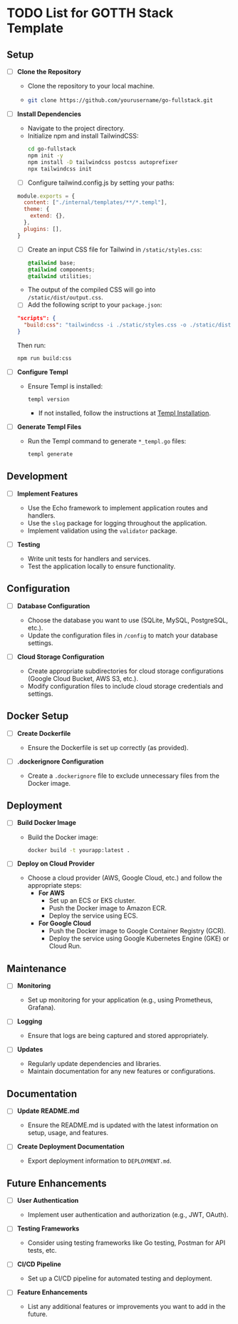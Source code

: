 # TODO List for GOTTH Stack Template

## Setup

- [ ] **Clone the Repository**
  - Clone the repository to your local machine.
  - ```bash
    git clone https://github.com/yourusername/go-fullstack.git
    ```

- [ ] **Install Dependencies**
  - Navigate to the project directory.
  - Initialize npm and install TailwindCSS:
    ```bash
    cd go-fullstack
    npm init -y
    npm install -D tailwindcss postcss autoprefixer
    npx tailwindcss init
    ```
  - [ ] Configure tailwind.config.js by setting your paths:

   ```javascript
   module.exports = {
     content: ["./internal/templates/**/*.templ"],
     theme: {
       extend: {},
     },
     plugins: [],
   }
   ```
   - [ ] Create an input CSS file for Tailwind in `/static/styles.css`:

     ```css
     @tailwind base;
     @tailwind components;
     @tailwind utilities;
     ```

   - The output of the compiled CSS will go into `/static/dist/output.css`.

   - [ ] Add the following script to your `package.json`:
   ```json
   "scripts": {
     "build:css": "tailwindcss -i ./static/styles.css -o ./static/dist/output.css --watch"
   }
   ```
   Then run:

   ```bash
   npm run build:css
   ```

- [ ] **Configure Templ**
  - Ensure Templ is installed:
    ```bash
    templ version
    ```
    - If not installed, follow the instructions at [Templ Installation](https://templ.guide/quick-start/installation).

- [ ] **Generate Templ Files**
  - Run the Templ command to generate `*_templ.go` files:
    ```bash
    templ generate
    ```

## Development

- [ ] **Implement Features**
  - Use the Echo framework to implement application routes and handlers.
  - Use the `slog` package for logging throughout the application.
  - Implement validation using the `validator` package.

- [ ] **Testing**
  - Write unit tests for handlers and services.
  - Test the application locally to ensure functionality.

## Configuration

- [ ] **Database Configuration**
  - Choose the database you want to use (SQLite, MySQL, PostgreSQL, etc.).
  - Update the configuration files in `/config` to match your database settings.

- [ ] **Cloud Storage Configuration**
  - Create appropriate subdirectories for cloud storage configurations (Google Cloud Bucket, AWS S3, etc.).
  - Modify configuration files to include cloud storage credentials and settings.

## Docker Setup

- [ ] **Create Dockerfile**
  - Ensure the Dockerfile is set up correctly (as provided).

- [ ] **.dockerignore Configuration**
  - Create a `.dockerignore` file to exclude unnecessary files from the Docker image.

## Deployment

- [ ] **Build Docker Image**
  - Build the Docker image:
    ```bash
    docker build -t yourapp:latest .
    ```

- [ ] **Deploy on Cloud Provider**
  - Choose a cloud provider (AWS, Google Cloud, etc.) and follow the appropriate steps:
    - **For AWS**
      - Set up an ECS or EKS cluster.
      - Push the Docker image to Amazon ECR.
      - Deploy the service using ECS.
    - **For Google Cloud**
      - Push the Docker image to Google Container Registry (GCR).
      - Deploy the service using Google Kubernetes Engine (GKE) or Cloud Run.

## Maintenance

- [ ] **Monitoring**
  - Set up monitoring for your application (e.g., using Prometheus, Grafana).
  
- [ ] **Logging**
  - Ensure that logs are being captured and stored appropriately.

- [ ] **Updates**
  - Regularly update dependencies and libraries.
  - Maintain documentation for any new features or configurations.

## Documentation

- [ ] **Update README.md**
  - Ensure the README.md is updated with the latest information on setup, usage, and features.
  
- [ ] **Create Deployment Documentation**
  - Export deployment information to `DEPLOYMENT.md`.

## Future Enhancements

- [ ] **User Authentication**
  - Implement user authentication and authorization (e.g., JWT, OAuth).

- [ ] **Testing Frameworks**
  - Consider using testing frameworks like Go testing, Postman for API tests, etc.

- [ ] **CI/CD Pipeline**
  - Set up a CI/CD pipeline for automated testing and deployment.

- [ ] **Feature Enhancements**
  - List any additional features or improvements you want to add in the future.


